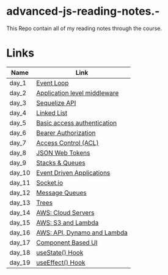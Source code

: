 # advanced-js-reading-notes.-

This Repo contain all of my reading notes through the course.

# Links

|  Name  |   Link |
|--- |--- |
|   day_1  |   [Event Loop](https://mujahedyousef.github.io/advanced-js-reading-notes.-/day_1/day_1.html)|
|  day_2   |   [Application level middleware](https://mujahedyousef.github.io/advanced-js-reading-notes.-/day_2/day_2.html)|
|  day_3   |   [Sequelize API](https://mujahedyousef.github.io/advanced-js-reading-notes.-/day_3/day_3.html)|
|   day_4  |   [Linked List](https://mujahedyousef.github.io/advanced-js-reading-notes.-/day_4/day_4.html)|
|   day_5  |   [Basic access authentication](https://mujahedyousef.github.io/advanced-js-reading-notes.-/day_5/class6.html)|
|   day_6  |   [Bearer Authorization](https://mujahedyousef.github.io/advanced-js-reading-notes.-/day_6/day_6.html)|
|   day_7  |   [Access Control (ACL)](https://mujahedyousef.github.io/advanced-js-reading-notes.-/day_7/class_7.html)|
|   day_8  |   [JSON Web Tokens](https://mujahedyousef.github.io/advanced-js-reading-notes.-/day_8/class_8.html)|
|   day_9  |   [Stacks & Queues](https://mujahedyousef.github.io/advanced-js-reading-notes.-/day_9/class_9.html)|
|   day_10 |   [Event Driven Applications](https://mujahedyousef.github.io/advanced-js-reading-notes.-/day_10/class_10.html)|
|   day_11 |   [Socket.io](https://mujahedyousef.github.io/advanced-js-reading-notes.-/day_11/class_11.html)|
|   day_12 |   [Message Queues](https://mujahedyousef.github.io/advanced-js-reading-notes.-/day_12/class_12.html)|
|   day_13 |   [Trees](https://mujahedyousef.github.io/advanced-js-reading-notes.-/day_13/class_13.html)|
|   day_14 |   [AWS: Cloud Servers](https://mujahedyousef.github.io/advanced-js-reading-notes.-/day_14/class_14.html)|
|   day_15 |   [AWS: S3 and Lambda](https://mujahedyousef.github.io/advanced-js-reading-notes.-/day_15/class_15.html)|
|   day_16 |   [AWS: API, Dynamo and Lambda](https://mujahedyousef.github.io/advanced-js-reading-notes.-/day_16/class_16.html)|
|   day_17 |   [Component Based UI](https://mujahedyousef.github.io/advanced-js-reading-notes.-/day_17/class_17.html)|
|   day_18 |   [useState() Hook](https://mujahedyousef.github.io/advanced-js-reading-notes.-/day_18/class_18.html)|
|   day_19 |   [useEffect() Hook](https://mujahedyousef.github.io/advanced-js-reading-notes.-/day_19/class_19.html)|